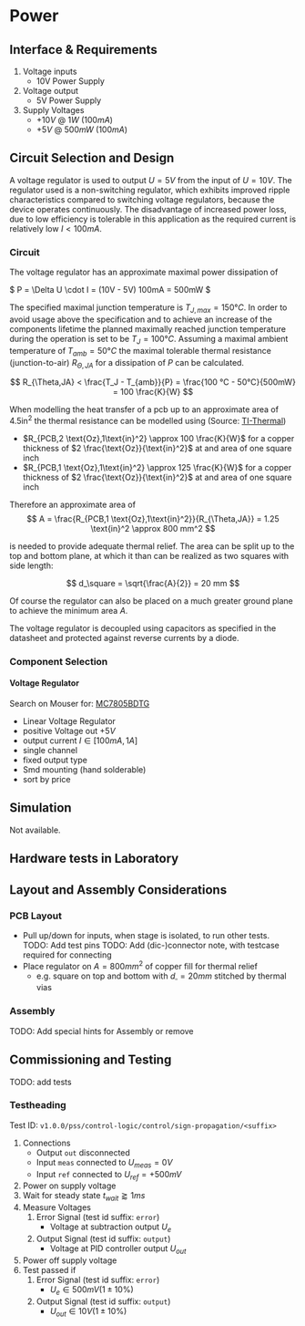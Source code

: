 # Power

## Interface & Requirements

1. Voltage inputs
    - 10V Power Supply
2. Voltage output
    - 5V Power Supply
3. Supply Voltages
    - $+10V$ @ $1W$ ($100mA$)
    - $+5V$ @ $500mW$ ($100mA$)

## Circuit Selection and Design

A voltage regulator is used to output $U = 5V$ from the input of $U = 10V$. The
regulator used is a non-switching regulator, which exhibits improved ripple
characteristics compared to switching voltage regulators, because the device
operates continuously. The disadvantage of increased power loss, due to low
efficiency is tolerable in this application as the required current is
relatively low $I < 100mA$.

### Circuit

The voltage regulator has an approximate maximal power dissipation of

$ P = \Delta U \cdot I = (10V - 5V) 100mA = 500mW $

The specified maximal junction temperature is $T_{J,max} = 150 °C$. In order to
avoid usage above the specification and to achieve an increase of the
components lifetime the planned maximally reached junction temperature during
the operation is set to be $T_J = 100 °C$. Assuming a maximal ambient
temperature of $T_{amb} = 50°C$ the maximal tolerable thermal resistance
(junction-to-air) $R_{\Theta,JA}$ for a dissipation of $P$ can be calculated.

$$ R_{\Theta,JA} < \frac{T_J - T_{amb}}{P} = \frac{100 °C - 50°C}{500mW} = 100
\frac{K}{W} $$

When modelling the heat transfer of a pcb up to an approximate area of $4.5
\text{in}^2$ the thermal resistance can be modelled using (Source: [TI-Thermal])

- $R_{PCB,2 \text{Oz},1\text{in}^2} \approx 100 \frac{K}{W}$ for a copper
thickness of $2 \frac{\text{Oz}}{\text{in}^2}$ at and area of one square inch
- $R_{PCB,1 \text{Oz},1\text{in}^2} \approx 125 \frac{K}{W}$ for a copper
thickness of $2 \frac{\text{Oz}}{\text{in}^2}$ at and area of one square inch

Therefore an approximate area of
$$ A = \frac{R_{PCB,1 \text{Oz},1\text{in}^2}}{R_{\Theta,JA}} = 1.25
\text{in}^2 \approx 800 mm^2 $$

is needed to provide adequate thermal relief. The area can be split up to the
top and bottom plane, at which it than can be realized as two squares with
side length:

$$ d_\square = \sqrt{\frac{A}{2}} = 20 mm $$

Of course the regulator can also be placed on a much greater ground plane to
achieve the minimum area $A$.

[TI-Thermal]: https://www.ti.com/lit/an/slpa015/slpa015.pdf?ts=1732986483715&ref_url=https%253A%252F%252Fduckduckgo.com%252F

The voltage regulator is decoupled using capacitors as specified in the
datasheet and protected against reverse currents by a diode.

### Component Selection

#### Voltage Regulator

Search on Mouser for: [MC7805BDTG](https://mou.sr/4eRkZ1s)

- Linear Voltage Regulator
- positive Voltage out $+5V$
- output current $I \in [100mA, 1A]$
- single channel
- fixed output type
- Smd mounting (hand solderable)
- sort by price

## Simulation

Not available.

## Hardware tests in Laboratory

## Layout and Assembly Considerations

### PCB Layout

- Pull up/down for inputs, when stage is isolated, to run other tests.
TODO: Add test pins
TODO: Add (dic-)connector note, with testcase required for connecting
- Place regulator on $A=800mm^2$ of copper fill for thermal relief
    - e.g. square on top and bottom with $d_\square = 20mm$ stitched by thermal
    vias

### Assembly

TODO: Add special hints for Assembly or remove

## Commissioning and Testing

TODO: add tests

### Testheading

Test ID: `v1.0.0/pss/control-logic/control/sign-propagation/<suffix>`

1. Connections
    - Output `out` disconnected
    - Input `meas` connected to $U_{meas} = 0V$
    - Input `ref` connected to $U_{ref} = +500mV$
2. Power on supply voltage
3. Wait for steady state $t_{wait} \gtrapprox 1ms$
4. Measure Voltages
    1. Error Signal (test id suffix: `error`)
        - Voltage at subtraction output $U_{e}$
    2. Output Signal (test id suffix: `output`)
        - Voltage at PID controller output $U_{out}$
5. Power off supply voltage
6. Test passed if
    1. Error Signal (test id suffix: `error`)
        - $U_{e} \in 500mV (1 \pm 10\%)$
    2. Output Signal (test id suffix: `output`)
        - $U_{out} \in 10V (1 \pm 10\%)$
